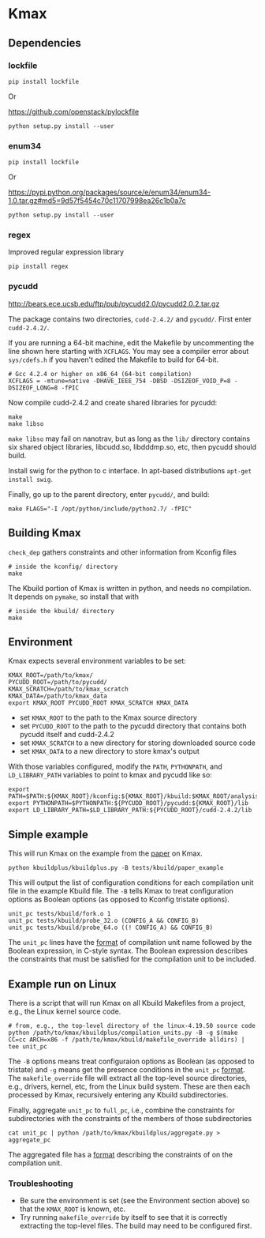 # Kmax

## Dependencies

### lockfile

    pip install lockfile

Or

https://github.com/openstack/pylockfile

    python setup.py install --user

### enum34

    pip install lockfile

Or

https://pypi.python.org/packages/source/e/enum34/enum34-1.0.tar.gz#md5=9d57f5454c70c11707998ea26c1b0a7c

    python setup.py install --user
    
### regex

Improved regular expression library

    pip install regex

### pycudd

http://bears.ece.ucsb.edu/ftp/pub/pycudd2.0/pycudd2.0.2.tar.gz

The package contains two directories, `cudd-2.4.2/` and `pycudd/`.
First enter `cudd-2.4.2/`.

If you are running a 64-bit machine, edit the Makefile by uncommenting
the line shown here starting with `XCFLAGS`.  You may see a compiler
error about `sys/cdefs.h` if you haven't edited the Makefile to build
for 64-bit.

    # Gcc 4.2.4 or higher on x86_64 (64-bit compilation)
    XCFLAGS	= -mtune=native -DHAVE_IEEE_754 -DBSD -DSIZEOF_VOID_P=8 -DSIZEOF_LONG=8 -fPIC

Now compile cudd-2.4.2 and create shared libraries for pycudd:

    make
    make libso

`make libso` may fail on nanotrav, but as long as the `lib/` directory
contains six shared object libraries, libcudd.so, libdddmp.so, etc,
then pycudd should build.

Install swig for the python to c interface.  In apt-based
distributions `apt-get install swig`.

Finally, go up to the parent directory, enter `pycudd/`, and build:

    make FLAGS="-I /opt/python/include/python2.7/ -fPIC"

## Building Kmax

`check_dep` gathers constraints and other information from Kconfig files

    # inside the kconfig/ directory
    make

The Kbuild portion of Kmax is written in python, and needs no compilation.  It depends on `pymake`, so install that with

    # inside the kbuild/ directory
    make

## Environment

Kmax expects several environment variables to be set:

    KMAX_ROOT=/path/to/kmax/
    PYCUDD_ROOT=/path/to/pycudd/
    KMAX_SCRATCH=/path/to/kmax_scratch
    KMAX_DATA=/path/to/kmax_data
    export KMAX_ROOT PYCUDD_ROOT KMAX_SCRATCH KMAX_DATA

- set `KMAX_ROOT` to the path to the Kmax source directory
- set `PYCUDD_ROOT` to the path to the pycudd directory that
  contains both pycudd itself and cudd-2.4.2
- set `KMAX_SCRATCH` to a new directory for storing downloaded source code
- set `KMAX_DATA` to a new directory to store kmax's output

With those variables configured, modify the `PATH`, `PYTHONPATH`, and
`LD_LIBRARY_PATH` variables to point to kmax and pycudd like so:

    export PATH=$PATH:${KMAX_ROOT}/kconfig:${KMAX_ROOT}/kbuild:$KMAX_ROOT/analysis
    export PYTHONPATH=$PYTHONPATH:${PYCUDD_ROOT}/pycudd:${KMAX_ROOT}/lib
    export LD_LIBRARY_PATH=$LD_LIBRARY_PATH:${PYCUDD_ROOT}/cudd-2.4.2/lib

## Simple example

This will run Kmax on the example from the
[paper](https://paulgazzillo.com/papers/esecfse17.pdf) on Kmax.

    python kbuildplus/kbuildplus.py -B tests/kbuild/paper_example

This will output the list of configuration conditions for each compilation unit file in the example Kbuild file.  The `-B` tells Kmax to treat configuration options as Boolean options (as opposed to Kconfig tristate options).

    unit_pc tests/kbuild/fork.o 1
    unit_pc tests/kbuild/probe_32.o (CONFIG_A && CONFIG_B)
    unit_pc tests/kbuild/probe_64.o ((! CONFIG_A) && CONFIG_B)

The `unit_pc` lines have the [format](docs/unit_pc.md) of compilation unit name followed by the Boolean expression, in C-style syntax.  The Boolean expression describes the constraints that must be satisfied for the compilation unit to be included.

## Example run on Linux

There is a script that will run Kmax on all Kbuild Makefiles from a project, e.g., the Linux kernel source code.

    # from, e.g., the top-level directory of the linux-4.19.50 source code
    python /path/to/kmax/kbuildplus/compilation_units.py -B -g $(make CC=cc ARCH=x86 -f /path/to/kmax/kbuild/makefile_override alldirs) | tee unit_pc

The `-B` options means treat configuraion options as Boolean (as opposed to tristate) and `-g` means get the presence conditions in the `unit_pc` [format](docs/unit_pc.md).  The `makefile_override` file will extract all the top-level source directories, e.g., drivers, kernel, etc, from the Linux build system.  These are then each processed by Kmax, recursively entering any Kbuild subdirectories.

Finally, aggregate `unit_pc` to `full_pc`, i.e., combine the constraints for subdirectories with the constraints of the members of those subdirectories

    cat unit_pc | python /path/to/kmax/kbuildplus/aggregate.py > aggregate_pc

The aggregated file has a [format](docs/unit_pc.md) describing the constraints of on the compilation unit.

### Troubleshooting

- Be sure the environment is set (see the Environment section above) so that the `KMAX_ROOT` is known, etc.
- Try running `makefile_override` by itself to see that it is correctly extracting the top-level files.  The build may need to be configured first.
